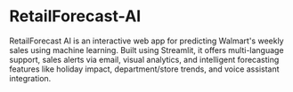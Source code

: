 # RetailForecast-AI
RetailForecast AI is an interactive web app for predicting Walmart's weekly sales using machine learning. Built using Streamlit, it offers multi-language support, sales alerts via email, visual analytics, and intelligent forecasting features like holiday impact, department/store trends, and voice assistant integration.

